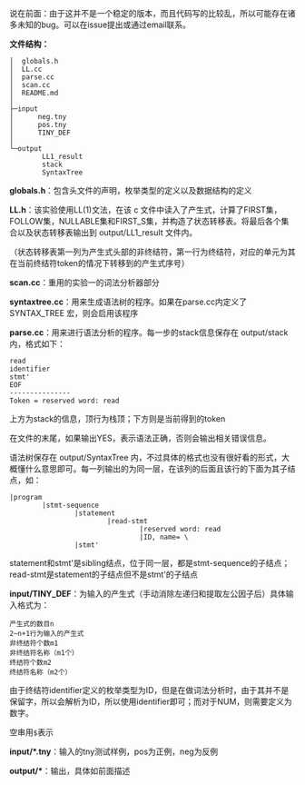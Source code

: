 说在前面：由于这并不是一个稳定的版本，而且代码写的比较乱，所以可能存在诸多未知的bug。可以在issue提出或通过email联系。

**文件结构：**

```
│  globals.h
│  LL.cc
│  parse.cc
│  scan.cc
│  README.md
│
├─input
│      neg.tny
│      pos.tny
│      TINY_DEF
│
└─output
        LL1_result
        stack
        SyntaxTree
```

__globals.h__：包含头文件的声明，枚举类型的定义以及数据结构的定义

__LL.h__：该实验使用LL(1)文法，在该 c 文件中读入了产生式，计算了FIRST集，FOLLOW集，NULLABLE集和FIRST_S集，并构造了状态转移表。将最后各个集合以及状态转移表输出到 output/LL1_result 文件内。

（状态转移表第一列为产生式头部的非终结符，第一行为终结符，对应的单元为其在当前终结符token的情况下转移到的产生式序号）

__scan.cc__：重用的实验一的词法分析器部分

__syntaxtree.cc__：用来生成语法树的程序。如果在parse.cc内定义了 SYNTAX_TREE 宏，则会启用该程序

__parse.cc__：用来进行语法分析的程序。每一步的stack信息保存在 output/stack 内，格式如下：

```
read
identifier
stmt'
EOF
---------------
Token = reserved word: read
```

上方为stack的信息，顶行为栈顶；下方则是当前得到的token

在文件的末尾，如果输出YES，表示语法正确，否则会输出相关错误信息。

语法树保存在 output/SyntaxTree 内，不过具体的格式也没有很好看的形式，大概懂什么意思即可。每一列输出的为同一层，在该列的后面且该行的下面为其子结点，如：

```
|program
		|stmt-sequence
				|statement
						|read-stmt
								|reserved word: read
								|ID, name= \
				|stmt'
```

statement和stmt'是sibling结点，位于同一层，都是stmt-sequence的子结点；read-stmt是statement的子结点但不是stmt'的子结点


__input/TINY_DEF__：为输入的产生式（手动消除左递归和提取左公因子后）具体输入格式为：

```
产生式的数目n
2~n+1行为输入的产生式
非终结符个数m1
非终结符名称（m1个）
终结符个数m2
终结符名称（m2个）
```

由于终结符identifier定义的枚举类型为ID，但是在做词法分析时，由于其并不是保留字，所以会解析为ID，所以使用identifier即可；而对于NUM，则需要定义为数字。

空串用`$`表示

__input/*.tny__：输入的tny测试样例，pos为正例，neg为反例

__output/*__：输出，具体如前面描述
